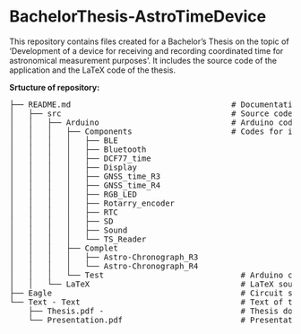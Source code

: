 # BachelorThesis-AstroTimeDevice

This repository contains files created for a Bachelor’s Thesis on the topic of ‘Development of a device for receiving and recording coordinated time for astronomical measurement purposes’. It includes the source code of the application and the LaTeX code of the thesis.

**Srtucture of repository:**
<pre>
├── README.md                                  # Documentation
│   ├── src                                    # Source code folder
│   │   ├── Arduino                            # Arduino codes
│   │   │   ├── Components                     # Codes for individual components
│   │   │   │   ├── BLE
│   │   │   │   ├── Bluetooth
│   │   │   │   ├── DCF77_time
│   │   │   │   ├── Display
│   │   │   │   ├── GNSS_time_R3
│   │   │   │   ├── GNSS_time_R4
│   │   │   │   ├── RGB_LED
│   │   │   │   ├── Rotarry_encoder
│   │   │   │   ├── RTC
│   │   │   │   ├── SD
│   │   │   │   ├── Sound
│   │   │   │   └── TS_Reader
│   │   │   ├── Complet
│   │   │   │   ├── Astro-Chronograph_R3
│   │   │   │   └── Astro-Chronograph_R4
│   │   │   └── Test                             # Arduino codes for testing time synchronization
│   │   └── LaTeX                                # LaTeX source code of the bachelor thesis
├── Eagle                                        # Circuit schematics and PCB design
└── Text - Text                                  # Text of the Thesis
    ├── Thesis.pdf -                             # Thesis document in PDF format
    └── Presentation.pdf                         # Presentation document in PDF format
</pre>


